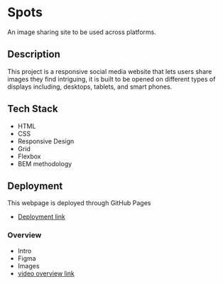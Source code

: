 # Spots

An image sharing site to be used across platforms.

## Description

This project is a responsive social media website that lets users share images they find intriguing, it is built to be opened on different types of displays including, desktops, tablets, and smart phones.

## Tech Stack

- HTML
- CSS
- Responsive Design
- Grid
- Flexbox
- BEM methodology

## Deployment

This webpage is deployed through GitHub Pages

- [Deployment link](https://aaroma1.github.io/se_project_spots/)

### Overview

- Intro
- Figma
- Images
- [video overview link](https://drive.google.com/file/d/1NR7qShyA0XTZAPrl99sI1kS-snZOAzxt/view?usp=drive_link)
